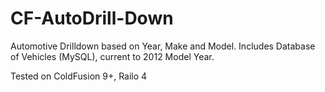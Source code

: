 # CF-AutoDrill-Down

Automotive Drilldown based on Year, Make and Model.
Includes Database of Vehicles (MySQL), current to 2012 Model Year.

Tested on ColdFusion 9+, Railo 4
